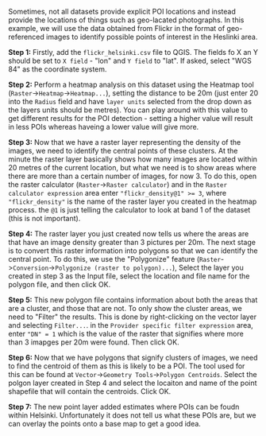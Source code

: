Sometimes, not all datasets provide explicit POI locations and instead provide the locations of things such as geo-lacated photographs. In this example, we will use the data obtained from Flickr in the format of geo-referenced images to identify possible points of interest in the Heslinki area.

**Step 1:** Firstly, add the `flickr_helsinki.csv` file to QGIS. The fields fo X an Y should be set to `X field` - "lon" and `Y field` to "lat". If asked, select "WGS 84" as the coordinate system.

**Step 2:** Perform a heatmap analysis on this dataset using the Heatmap tool (`Raster`->`Heatmap`->`Heatmap...`), setting the distance to be 20m (just enter 20 into the `Radius` field and have `layer units` selected from the drop down as the layers units should be metres). You can play around with this value to get different results for the POI detection - setting a higher value will result in less POIs whereas haveing a lower value will give more.

**Step 3:** Now that we have a raster layer representing the density of the images, we need to identify the central points of these clusters. At the minute the raster layer basically shows how many images are located within 20 metres of the current location, but what we need is to show areas where there are more than a certain number of images, for now 3. To do this, open the raster calculator (`Raster`->`Raster calculator`) and in the `Raster calculator expression` area enter `"flickr_density@1" >= 3`, where `"flickr_density"` is the name of the raster layer you created in the heatmap process. the `@1` is just telling the calculator to look at band 1 of the dataset (this is not important).

**Step 4:** The raster layer you just created now tells us where the areas are that have an image density greater than 3 pictures per 20m. The next stage is to convert this raster information into polygons so that we can identify the central point. To do this, we use the "Polygonize" feature (`Raster`->`Conversion`->`Polygonize (raster to polygon)...`), Select the layer you created in step 3 as the Input file, select the location and file name for the polygon file, and then click OK. 

**Step 5:** This new polygon file contains information about both the areas that are a cluster, and those that are not. To only show the cluster areas, we need to "Filter" the results. This is done by right-clicking on the vector layer and selecting `Filter...`. in the `Provider specific filter expression` area, enter `"DN" = 1` which is the value of the raster that signifies where more than 3 imapges per 20m were found. Then click OK.

**Step 6:** Now that we have polygons that signify clusters of images, we need to find the centroid of them as this is likely to be a POI. The tool used for this can be found at `Vector`->`Geometry Tools`->`Polygon Centroids`. Select the polgon layer created in Step 4 and select the locaiton and name of the point shapefile that will contain the centroids. Click OK. 

**Step 7:** The new point layer added estimates where POIs can be foudn within Helsinki. Unfortunately it does not tell us what these POIs are, but we can overlay the points onto a base map to get a good idea.
